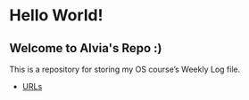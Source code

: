 ---
---
# Hello World!
## Welcome to Alvia's Repo :)

This is a repository for storing my OS course’s Weekly Log file.

* [URLs](URL/)

